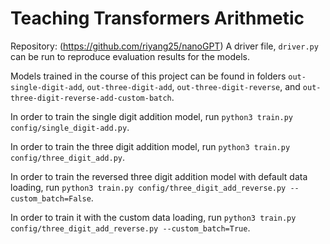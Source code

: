 # Teaching Transformers Arithmetic
Repository: (https://github.com/riyang25/nanoGPT)
A driver file, `driver.py` can be run to reproduce evaluation results for the models.

Models trained in the course of this project can be found in folders `out-single-digit-add`, `out-three-digit-add`, `out-three-digit-reverse`, and `out-three-digit-reverse-add-custom-batch`.

In order to train the single digit addition model, run
`python3 train.py config/single_digit-add.py`.

In order to train the three digit addition model, run
`python3 train.py config/three_digit_add.py`.

In order to train the reversed three digit addition model with default data loading, run
`python3 train.py config/three_digit_add_reverse.py --custom_batch=False`.

In order to train it with the custom data loading, run
`python3 train.py config/three_digit_add_reverse.py --custom_batch=True`.